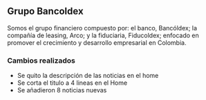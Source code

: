 ## Grupo Bancoldex

Somos el grupo financiero compuesto por: el banco, Bancóldex; la compañía de leasing, Arco; y la fiduciaria, Fiducoldex; enfocado en promover el crecimiento y desarrollo empresarial en Colombia.

### Cambios realizados

* Se quito la descripción de las noticias en el home
* Se corta el titulo a 4 lineas en el Home
* Se añadieron 8 noticias nuevas